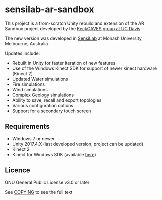 # sensilab-ar-sandbox
 This project is a from-scratch Unity rebuild and extension of the AR Sandbox project developed by the [KeckCAVES group at UC Davis](https://web.cs.ucdavis.edu/~okreylos/ResDev/SARndbox/)

The new version was developed in [SensiLab](https://sensilab.monash.edu) at Monash University, Melbourne, Australia

Updates include:
* Rebuilt in Unity for faster iteration of new features
* Use of the Windows Kinect SDK for support of newer kinect hardware (Kinect 2)
* Updated Water simulations
* Fire simulations
* Wind simulations
* Complex Geology simulations
* Ability to save, recall and export topologies
* Various configuration options
* Support for a secondary touch screen

 ## Requirements
 * Windows 7 or newer
 * Unity 2017.4.X (last developed version, project can be updated)
 * Kinect 2
 * Kinect for Windows SDK (available [here](https://www.microsoft.com/en-au/download/details.aspx?id=44561))

## Licence
GNU General Public License v3.0 or later

See [COPYING](COPYING) to see the full text

